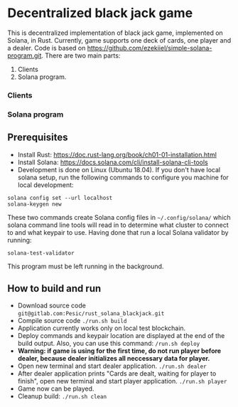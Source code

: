 # Decentralized black jack game
This is decentralized implementation of black jack game, implemented on Solana, in Rust. Currently, game supports one deck of cards, one player and a dealer. Code is based on https://github.com/ezekiiel/simple-solana-program.git. There are two main parts:

 1. Clients
 2. Solana program.

### Clients
### Solana program

## Prerequisites
* Install Rust: https://doc.rust-lang.org/book/ch01-01-installation.html
* Install Solana: https://docs.solana.com/cli/install-solana-cli-tools
* Development is done on Linux (Ubuntu 18.04). 
If you don't have local solana setup, run the following commands to configure you machine for local development:
```
solana config set --url localhost
solana-keygen new
```

These two commands create Solana config files in  `~/.config/solana/`  which solana command line tools will read in to determine what cluster to connect to and what keypair to use.
Having done that run a local Solana validator by running:
```
solana-test-validator
```
This program must be left running in the background.

 ## How to build and run
- Download source code
 `git@gitlab.com:Pesic/rust_solana_blackjack.git`
- Compile source code
`./run.sh build`
- Application currently works only on local test blockchain.
- Deploy commands and keypair location are displayed at the end of the build output. Also, you can use this command: `/run.sh deploy`
- **Warning: if game is using for the first time, do not run player before dealer, because dealer initializes all neccessary data for player.**
- Open new terminal and start dealer application.
`./run.sh dealer`
- After dealer application prints "Cards are dealt, waiting for player to finish", open new terminal and start player application.
`./run.sh player`
- Game now can be played.
- Cleanup build: `./run.sh clean`
